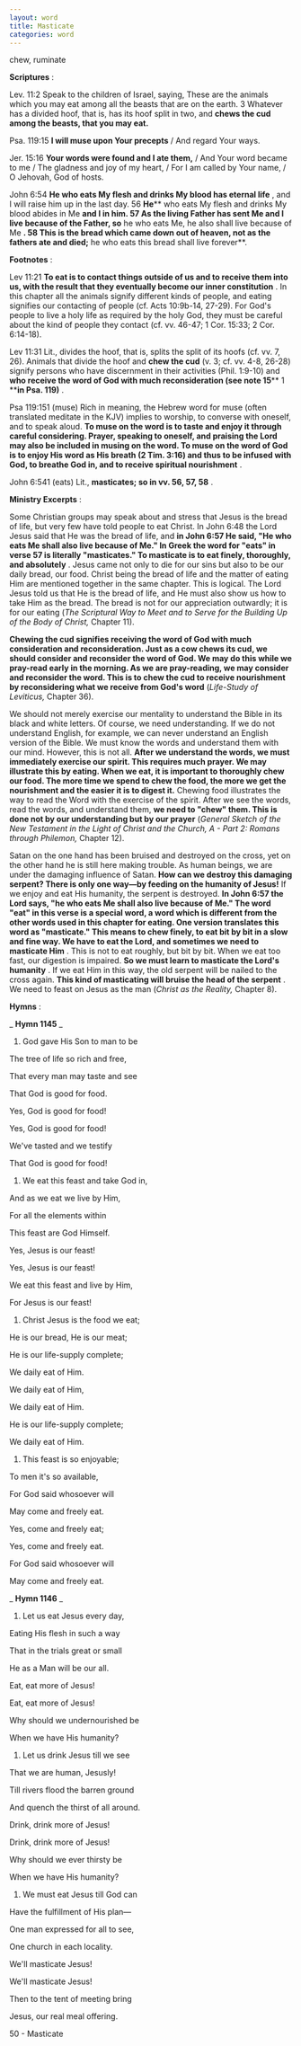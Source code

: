 ```yaml
---
layout: word
title: Masticate
categories: word
---
```


chew, ruminate

**Scriptures** :

Lev. 11:2 Speak to the children of Israel, saying, These are the animals which you may eat among all the beasts that are on the earth. 3 Whatever has a divided hoof, that is, has its hoof split in two, and **chews the cud among the beasts, that you may eat.**

Psa. 119:15 **I will muse upon Your precepts** / And regard Your ways.

Jer. 15:16 **Your words were found and I ate them,** / And Your word became to me / The gladness and joy of my heart, / For I am called by Your name, / O Jehovah, God of hosts.

John 6:54 **He who eats My flesh and drinks My blood has eternal life** , and I will raise him up in the last day. 56 **He**** who eats My flesh and drinks My blood abides in Me **and I in him. 57 As the living Father has sent Me and I live because of the Father, so** he who eats Me, he also shall live because of Me **. 58 This is the bread which came down out of heaven, not as the fathers ate and died;** he who eats this bread shall live forever**.

**Footnotes** :

Lev 11:21 **To eat is to contact things outside of us and to receive them into us, with the result that they eventually become our inner constitution** . In this chapter all the animals signify different kinds of people, and eating signifies our contacting of people (cf. Acts 10:9b-14, 27-29). For God's people to live a holy life as required by the holy God, they must be careful about the kind of people they contact (cf. vv. 46-47; 1 Cor. 15:33; 2 Cor. 6:14-18).

Lev 11:31 Lit., divides the hoof, that is, splits the split of its hoofs (cf. vv. 7, 26). Animals that divide the hoof and **chew the cud** (v. 3; cf. vv. 4-8, 26-28) signify persons who have discernment in their activities (Phil. 1:9-10) and **who receive the word of God with much reconsideration (see note 15**** 1 ****in Psa. 119)** .

Psa 119:151 (muse) Rich in meaning, the Hebrew word for muse (often translated meditate in the KJV) implies to worship, to converse with oneself, and to speak aloud. **To muse on the word is to taste and enjoy it through careful considering. Prayer, speaking to oneself, and praising the Lord may also be included in musing on the word. To muse on the word of God is to enjoy His word as His breath (2 Tim. 3:16) and thus to be infused with God, to breathe God in, and to receive spiritual nourishment** .

John 6:541 (eats) Lit., **masticates; so in vv. 56, 57, 58** .

**Ministry Excerpts** :

Some Christian groups may speak about and stress that Jesus is the bread of life, but very few have told people to eat Christ. In John 6:48 the Lord Jesus said that He was the bread of life, and **in John 6:57 He said, "He who eats Me shall also live because of Me." In Greek the word for "eats" in verse 57 is literally "masticates." To masticate is to eat finely, thoroughly, and absolutely** . Jesus came not only to die for our sins but also to be our daily bread, our food. Christ being the bread of life and the matter of eating Him are mentioned together in the same chapter. This is logical. The Lord Jesus told us that He is the bread of life, and He must also show us how to take Him as the bread. The bread is not for our appreciation outwardly; it is for our eating (_The Scriptural Way to Meet and to Serve for the Building Up of the Body of Christ,_ Chapter 11).

**Chewing the cud signifies receiving the word of God with much consideration and reconsideration. Just as a cow chews its cud, we should consider and reconsider the word of God. We may do this while we pray-read early in the morning. As we are pray-reading, we may consider and reconsider the word. This is to chew the cud to receive nourishment by reconsidering what we receive from God's word** (_Life-Study of Leviticus,_ Chapter 36).

We should not merely exercise our mentality to understand the Bible in its black and white letters. Of course, we need understanding. If we do not understand English, for example, we can never understand an English version of the Bible. We must know the words and understand them with our mind. However, this is not all. **After we understand the words, we must immediately exercise our spirit. This requires much prayer. We may illustrate this by eating. When we eat, it is important to thoroughly chew our food. The more time we spend to chew the food, the more we get the nourishment and the easier it is to digest it.** Chewing food illustrates the way to read the Word with the exercise of the spirit. After we see the words, read the words, and understand them, **we need to "chew" them. This is done not by our understanding but by our prayer** (_General Sketch of the New Testament in the Light of Christ and the Church, A - Part 2: Romans through Philemon,_ Chapter 12).

Satan on the one hand has been bruised and destroyed on the cross, yet on the other hand he is still here making trouble. As human beings, we are under the damaging influence of Satan. **How can we destroy this damaging serpent? There is only one way—by feeding on the humanity of Jesus!** If we enjoy and eat His humanity, the serpent is destroyed. **In John 6:57 the Lord says, "he who eats Me shall also live because of Me." The word "eat" in this verse is a special word, a word which is different from the other words used in this chapter for eating. One version translates this word as "masticate." This means to chew finely, to eat bit by bit in a slow and fine way. We have to eat the Lord, and sometimes we need to masticate Him** . This is not to eat roughly, but bit by bit. When we eat too fast, our digestion is impaired. **So we must learn to masticate the Lord's humanity** . If we eat Him in this way, the old serpent will be nailed to the cross again. **This kind of masticating will bruise the head of the serpent** . We need to feast on Jesus as the man (_Christ as the Reality,_ Chapter 8).

**Hymns** :

_ **Hymn 1145** _

1. God gave His Son to man to be

The tree of life so rich and free,

That every man may taste and see

That God is good for food.

Yes, God is good for food!

Yes, God is good for food!

We've tasted and we testify

That God is good for food!

1. We eat this feast and take God in,

And as we eat we live by Him,

For all the elements within

This feast are God Himself.

Yes, Jesus is our feast!

Yes, Jesus is our feast!

We eat this feast and live by Him,

For Jesus is our feast!

1. Christ Jesus is the food we eat;

He is our bread, He is our meat;

He is our life-supply complete;

We daily eat of Him.

We daily eat of Him,

We daily eat of Him.

He is our life-supply complete;

We daily eat of Him.

1. This feast is so enjoyable;

To men it's so available,

For God said whosoever will

May come and freely eat.

Yes, come and freely eat;

Yes, come and freely eat.

For God said whosoever will

May come and freely eat.

_ **Hymn 1146** _

1. Let us eat Jesus every day,

Eating His flesh in such a way

That in the trials great or small

He as a Man will be our all.

Eat, eat more of Jesus!

Eat, eat more of Jesus!

Why should we undernourished be

When we have His humanity?

1. Let us drink Jesus till we see

That we are human, Jesusly!

Till rivers flood the barren ground

And quench the thirst of all around.

Drink, drink more of Jesus!

Drink, drink more of Jesus!

Why should we ever thirsty be

When we have His humanity?

1. We must eat Jesus till God can

Have the fulfillment of His plan—

One man expressed for all to see,

One church in each locality.

We'll masticate Jesus!

We'll masticate Jesus!

Then to the tent of meeting bring

Jesus, our real meal offering.

50 - Masticate
